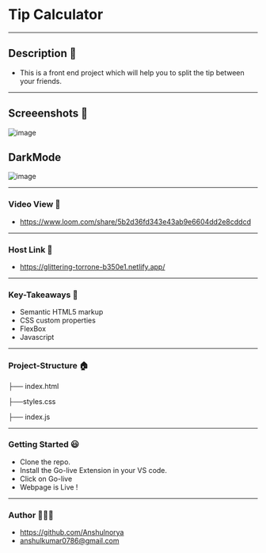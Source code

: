 # Tip Calculator

------------

## Description 🤙
- This is a front end project which will help you to split the tip between your friends.

------------

## Screeenshots 📇
![image](https://user-images.githubusercontent.com/46952665/187964283-cd3a42b6-e3d3-4264-97e2-8f252dd82542.png)

## DarkMode
![image](https://user-images.githubusercontent.com/46952665/187964690-629d9c1f-9636-4958-af9d-3c76f2b05588.png)

------------



### Video View 🎥
- https://www.loom.com/share/5b2d36fd343e43ab9e6604dd2e8cddcd

------------

### Host Link 🔗
- https://glittering-torrone-b350e1.netlify.app/

------------

### Key-Takeaways 🔑
- Semantic HTML5 markup
- CSS custom properties
- FlexBox
- Javascript

------------

### Project-Structure 🏠
├── index.html

├──styles.css

├── index.js



------------

### Getting Started 😃
- Clone the repo.
- Install the Go-live Extension in your VS code.
- Click on Go-live
- Webpage is Live !

------------

### Author 👨🏼‍🎓
- https://github.com/Anshulnorya
- anshulkumar0786@gmail.com
